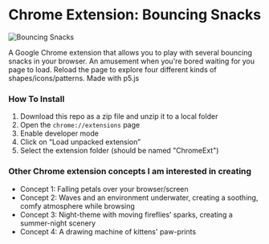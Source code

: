 # Chrome Extension: Bouncing Snacks
![Bouncing Snacks]()

A Google Chrome extension that allows you to play with several bouncing snacks in your browser. An amusement when you're bored waiting for you page to load. Reload the page to explore four different kinds of shapes/icons/patterns. Made with p5.js


### How To Install

1. Download this repo as a zip file and unzip it to a local folder
2. Open the `chrome://extensions` page
3. Enable developer mode
4. Click on “Load unpacked extension”
5. Select the extension folder (should be named "ChromeExt")

### Other Chrome extension concepts I am interested in creating
* Concept 1: Falling petals over your browser/screen
* Concept 2: Waves and an environment underwater, creating a soothing, comfy atmosphere while browsing
* Concept 3: Night-theme with moving fireflies’ sparks,  creating a summer-night scenery
* Concept 4: A drawing machine of kittens' paw-prints